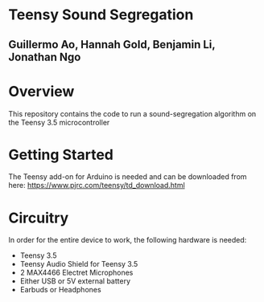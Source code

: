 # Teensy Sound Segregation
## Guillermo Ao, Hannah Gold, Benjamin Li, Jonathan Ngo

# Overview
This repository contains the code to run a sound-segregation algorithm on the Teensy 3.5 microcontroller

# Getting Started
The Teensy add-on for Arduino is needed and can be downloaded from here: https://www.pjrc.com/teensy/td_download.html

# Circuitry
In order for the entire device to work, the following hardware is needed:
 - Teensy 3.5
 - Teensy Audio Shield for Teensy 3.5
 - 2 MAX4466 Electret Microphones
 - Either USB or 5V external battery
 - Earbuds or Headphones
